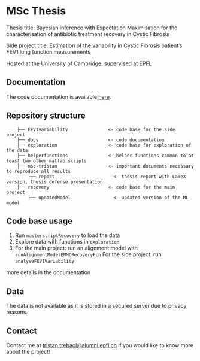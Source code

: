 # MSc Thesis

Thesis title: Bayesian inference with Expectation Maximisation for the characterisation of antibiotic treatment recovery in Cystic Fibrosis

Side project title: Estimation of the variability in Cystic Fibrosis patient’s FEV1 lung function measurements

Hosted at the University of Cambridge, supervised at EPFL

## Documentation
The code documentation is available [here](https://tristantreb.github.io/master_thesis_CF_ML/).

## Repository structure
```
    ├── FEV1variability               <- code base for the side project
    ├── docs                          <- code documentation
    ├── exploration                   <- code base for exploration of the data
    ├── helperfunctions               <- helper functions common to at least two other matlab scripts
    ├── msc-tristan                   <- important documents necessary to reproduce all results
        ├── report                      <- thesis report with LaTeX version, thesis defense presentation
    ├── recovery                      <- code base for the main project
        ├── updatedModel                <- updated version of the ML model
```

## Code base usage
1. Run `masterscriptRecovery` to load the data 
2. Explore data with functions in `exploration`
3. For the main project: run an alignment model with `runAlignmentModelEMMCRecoveryFcn`
For the side project: run `analyseFEV1Variability`

more details in the documentation

## Data
The data is not available as it is stored in a secured server due to privacy reasons.

## Contact
Contact me at [tristan.trebaol@alumni.epfl.ch](mailto:aiyu@di.ku.dk) if you would like to know more about the project!

